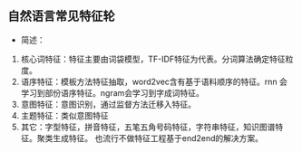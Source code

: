 ## 自然语言常见特征轮 
- 简述：
1. 核心词特征：特征主要由词袋模型，TF-IDF特征为代表。分词算法确定特征粒度。
2. 语序特征：模板方法特征抽取，word2vec含有基于语料顺序的特征。rnn 会学习到部份语序特征。ngram会学习到字成词特征。
3. 意图特征：意图识别，通过监督方法迁移入特征。
4. 主题特征：类似意图特征
5. 其它：字型特征，拼音特征，五笔五角号码特征，字符串特征，知识图谱特征。聚类生成特征。
也流行不做特征工程基于end2end的解决方案。
